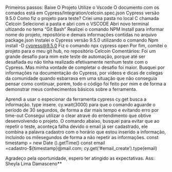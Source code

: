 Primeiros passos:
Baixe O Projeto
Utilize o Vscode
O documento com os comados está em Cypress/Integration/celcoin.spec.json
Cypress versão 9.5.0
Como fiz o projeto para teste?
Criei uma pasta no local C chamada Celcoin
Selecionei a pasta e abri com o VSCODE
Abri novo terminal ultizando no tema “Git Bash”
Realizei o comando NPM Install para informar nome do projeto, repositório e demais informações contidas no arquivo package.json
Instalei o Cypress versão 9.5.0 utilizando o comando Npm install -D cypress@9.5.0
Fiz o comando npx cypress open
Por fim, comitei o projeto para o meu git hub, no repositório Celcoin
Comentários:
Foi um grande desafio para mim este teste de automação, porque até ser desafiada eu não tinha realizado efetivamente nenhum teste com o Cypress.
Mas minha vontade de completar o desafio foi maior.
Busquei por informações na documentação do Cypress, por vídeos e dicas de colegas da comunidade quando esbarrava em uma situação que não conseguia pensar como continuar, porém, todo o código foi feito por mim e de forma a demonstrar meus conhecimentos básicos sobre a ferramenta.

Aprendi a usar o especionar da ferramenta cypress
cy.get busca a informação.
type insere.
cy.wait(3000) para que o comando aguarde o período de 30 segundos, de forma a dar mais tempo e evitando erro por time-out
Consegui utilizar o clear atravé do entendimento que obtive desenvolvendo o projeto. O comando abaixo, busquei para evitar que ao repetir o teste, aconteça falha devido o email já ser cadastrado, ele combina a palavra cadastro com o horário que estou inserido a informação, incluíndo os milesegundos de forma a não repetir as informações.
const timestamp = new Date ().getTime()
const email =cadastro-${timestamp}@mail.com;
cy.get(‘#email_create’).type(email)

Agradeço pela oportunidade, espero ter atingido as expectativas.
Ass: Sheyla Lima Damasceno**

